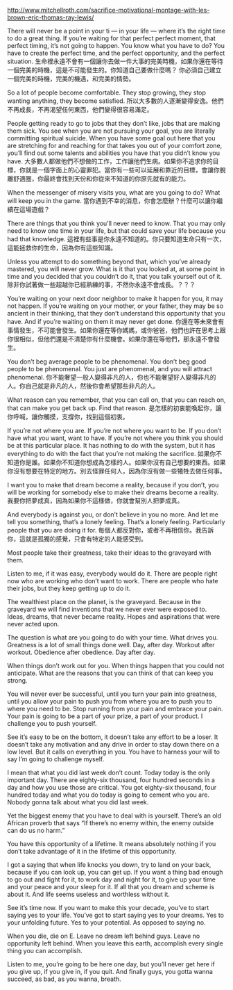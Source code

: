http://www.mitchellroth.com/sacrifice-motivational-montage-with-les-brown-eric-thomas-ray-lewis/

There will never be a point in your ti — in your life — where it’s the right time to do a great thing. If you’re waiting for that perfect perfect moment, that perfect timing, it’s not going to happen. You know what you have to do? You have to create the perfect time, and the perfect opportunity, and the perfect situation.
生命裡永遠不會有一個讓你去做一件大事的完美時機，如果你還在等待一個完美的時機，這是不可能發生的。你知道自己要做什麼嗎？
你必須自己建立一個完美的時機，完美的機遇，和完美的情勢。

So a lot of people become comfortable. They stop growing, they stop wanting anything, they become satisfied.
所以大多數的人逐漸變得安逸。他們不再成長，不再渴望任何東西，他們變得很容易滿足。

People getting ready to go to jobs that they don’t like, jobs that are making them sick. You see when you are not pursuing your goal, you are literally committing spiritual suicide. When you have some goal out here that you are stretching for and reaching for that takes you out of your comfort zone, you’ll find out some talents and abilities you have that you didn’t know you have.
大多數人都做他們不想做的工作，工作讓他們生病。如果你不追求你的目標，你就是一個字面上的心靈罪犯。當你有一些可以延展和靠近的目標，會讓你脫離舒適圈，你最終會找到天份和你從來不知道的你原先就有的能力。

When the messenger of misery visits you, what are you going to do? What will keep you in the game.
當你遇到不幸的消息，你會怎麼辦？什麼可以讓你繼續在這場遊戲？

There are things that you think you’ll never need to know. That you may only need to know one time in your life, but that could save your life because you had that knowledge.
這裡有些事是你永遠不知道的。你只要知道生命只有一次，這能拯救你的生命，因為你有這些知識。

Unless you attempt to do something beyond that, which you’ve already mastered, you will never grow. What is it that you looked at, at some point in time and you decided that you couldn’t do it, that you talk yourself out of it.
除非你試著做一些超越你已經熟練的事，不然你永遠不會成長。？？？

You’re waiting on your next door neighbor to make it happen for you, it may not happen. If you’re waiting on your mother, or your father, they may be so ancient in their thinking, that they don’t understand this opportunity that you have. And if you’re waiting on them it may never get done.
你還在等未來會有事情發生，不可能會發生。如果你還在等你媽媽，或你爸爸，他們也許在思考上跟你很相似，但他們還是不清楚你有什麼機會。如果你還在等他們，那永遠不會發生。

You don’t beg average people to be phenomenal. You don’t beg good people to be phenomenal. You just are phenomenal, and you will attract phenomenal.
你不能奢望一般人變得非凡的人，你也不能奢望好人變得非凡的人。你自己就是非凡的人，然後你會希望那些非凡的人。

What reason can you remember, that you can call on, that you can reach on, that can make you get back up. Find that reason.
是怎樣的初衷能喚起你，讓你呼喊，讓你觸摸，支撐你，找到這個初衷。

If you’re not where you are. If you’re not where you want to be. If you don’t have what you want, want to have. If you’re not where you think you should be at this particular place. It has nothing to do with the system, but it has everything to do with the fact that you’re not making the sacrifice.
如果你不知道你是誰。如果你不知道你想成為怎樣的人。如果你沒有自己想要的東西。如果你沒有想要在特定的地方。別去怪罪任何人，因為你沒有做一些犧牲去做任何事。

I want you to make that dream become a reality, because if you don’t, you will be working for somebody else to make their dreams become a reality.
我要你把夢成真，因為如果你不這樣做，你就會幫別人把夢成真。

And everybody is against you, or don’t believe in you no more. And let me tell you something, that’s a lonely feeling. That’s a lonely feeling. Particularly people that you are doing it for.
每個人都反對你，或者不再相信你。我告訴你，這就是孤獨的感覺，只會有特定的人能感受到。

Most people take their greatness, take their ideas to the graveyard with them.

Listen to me, if it was easy, everybody would do it. There are people right now who are working who don’t want to work. There are people who hate their jobs, but they keep getting up to do it.

The wealthiest place on the planet, is the graveyard. Because in the graveyard we will find inventions that we never ever were exposed to. Ideas, dreams, that never became reality. Hopes and aspirations that were never acted upon.

The question is what are you going to do with your time. What drives you. Greatness is a lot of small things done well. Day, after day. Workout after workout. Obedience after obedience. Day after day.

When things don’t work out for you. When things happen that you could not anticipate. What are the reasons that you can think of that can keep you strong.

You will never ever be successful, until you turn your pain into greatness, until you allow your pain to push you from where you are to push you to where you need to be. Stop running from your pain and embrace your pain. Your pain is going to be a part of your prize, a part of your product. I challenge you to push yourself.

See it’s easy to be on the bottom, it doesn’t take any effort to be a loser. It doesn’t take any motivation and any drive in order to stay down there on a low level. But it calls on everything in you. You have to harness your will to say I’m going to challenge myself.

I mean that what you did last week don’t count. Today today is the only important day. There are eighty-six thousand, four hundred seconds in a day and how you use those are critical. You got eighty-six thousand, four hundred today and what you do today is going to cement who you are. Nobody gonna talk about what you did last week.

Yet the biggest enemy that you have to deal with is yourself. There’s an old African proverb that says “If there’s no enemy within, the enemy outside can do us no harm.”

You have this opportunity of a lifetime. It means absolutely nothing if you don’t take advantage of it in the lifetime of this opportunity.

I got a saying that when life knocks you down, try to land on your back, because if you can look up, you can get up. If you want a thing bad enough to go out and fight for it, to work day and night for it, to give up your time and your peace and your sleep for it. If all that you dream and scheme is about it. And life seems useless and worthless without it.

See it’s time now. If you want to make this your decade, you’ve to start saying yes to your life. You’ve got to start saying yes to your dreams. Yes to your unfolding future. Yes to your potential. As opposed to saying no.

When you die, die on E. Leave no dream left behind guys. Leave no opportunity left behind. When you leave this earth, accomplish every single thing you can accomplish.

Listen to me, you’re going to be here one day, but you’ll never get here if you give up, if you give in, if you quit. And finally guys, you gotta wanna succeed, as bad, as you wanna, breath.

